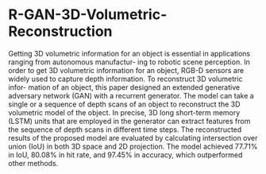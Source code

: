 # R-GAN-3D-Volumetric-Reconstruction
Getting 3D volumetric information for an object is essential in applications ranging from autonomous manufactur- ing to robotic scene perception. In order to get 3D volumetric information for an object, RGB-D sensors are widely used to capture depth information. To reconstruct 3D volumetric infor- mation of an object, this paper designed an extended generative adversary network (GAN) with a recurrent generator. The model can take a single or a sequence of depth scans of an object to reconstruct the 3D volumetric model of the object. In precise, 3D long short-term memory (LSTM) units that are employed in the generator can extract features from the sequence of depth scans in different time steps. The reconstructed results of the proposed model are evaluated by calculating intersection over union (IoU) in both 3D space and 2D projection. The model achieved 77.71% in IoU, 80.08% in hit rate, and 97.45% in accuracy, which outperformed other methods.
